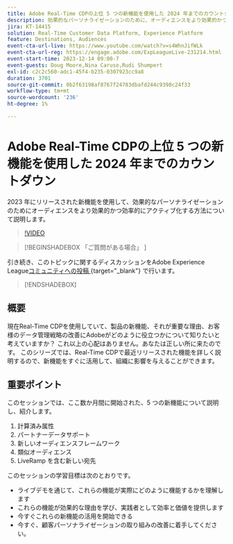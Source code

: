 ```yaml
---
title: Adobe Real-Time CDPの上位 5 つの新機能を使用した 2024 年までのカウントダウン
description: 効果的なパーソナライゼーションのために、オーディエンスをより効果的かつ効率的にアクティブ化する上で、新機能がいかに役立つかを説明します。
jira: KT-14415
solution: Real-Time Customer Data Platform, Experience Platform
feature: Destinations, Audiences
event-cta-url-live: https://www.youtube.com/watch?v=s4WhnJifWLk
event-cta-url-reg: https://engage.adobe.com/ExpLeagueLive-231214.html
event-start-time: 2023-12-14 09:00-7
event-guests: Doug Moore,Nina Caruso,Rudi Shumpert
exl-id: c2c2c560-adc1-45f4-b235-0307923cc9a8
duration: 3701
source-git-commit: 0b2f63198af8767f24783dbafd244c9398c24f33
workflow-type: tm+mt
source-wordcount: '236'
ht-degree: 1%

---
```


# Adobe Real-Time CDPの上位 5 つの新機能を使用した 2024 年までのカウントダウン

2023 年にリリースされた新機能を使用して、効果的なパーソナライゼーションのためにオーディエンスをより効果的かつ効率的にアクティブ化する方法について説明します。

>[!VIDEO](https://video.tv.adobe.com/v/3425754/?quality=12&learn=on)

>[!BEGINSHADEBOX  「ご質問がある場合」 ]

引き続き、このトピックに関するディスカッションをAdobe Experience League[&#x200B; コミュニティへの投稿 &#x200B;](https://experienceleaguecommunities.adobe.com/t5/real-time-customer-data-platform/experience-league-live-post-session-discussion-countdown-to-2024/m-p/639558?profile.language=ja#M14){target="_blank"} で行います。

>[!ENDSHADEBOX]

## 概要

現在Real-Time CDPを使用していて、製品の新機能、それが重要な理由、お客様のデータ管理戦略の改善にAdobeがどのように役立つかについて知りたいと考えていますか？ これ以上の心配はありません。あなたは正しい所に来たのです。 このシリーズでは、Real-Time CDPで最近リリースされた機能を詳しく説明するので、新機能をすぐに活用して、組織に影響を与えることができます。

## 重要ポイント

このセッションでは、ここ数か月間に開始された、5 つの新機能について説明し、紹介します。

1. 計算済み属性
2. パートナーデータサポート
3. 新しいオーディエンスフレームワーク
4. 類似オーディエンス
5. LiveRamp を含む新しい宛先

このセッションの学習目標は次のとおりです。

* ライブデモを通じて、これらの機能が実際にどのように機能するかを理解します
* これらの機能が効果的な理由を学び、実践者として効率と価値を提供します
* 今すぐこれらの新機能の活用を開始できる
* 今すぐ、顧客パーソナライゼーションの取り組みの改善に着手してください。

